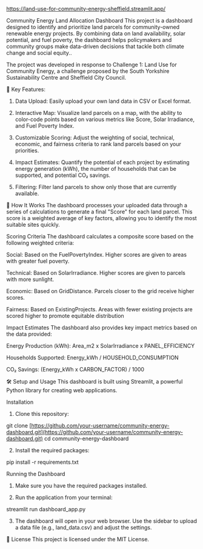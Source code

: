 https://land-use-for-community-energy-sheffield.streamlit.app/

Community Energy Land Allocation Dashboard
This project is a dashboard designed to identify and prioritize land parcels for community-owned renewable energy projects. By combining data on land availability, solar potential, and fuel poverty, the dashboard helps policymakers and community groups make data-driven decisions that tackle both climate change and social equity..

The project was developed in response to Challenge 1: Land Use for Community Energy, a challenge proposed by the South Yorkshire Sustainability Centre and Sheffield City Council.

🌟 Key Features:

1. Data Upload: Easily upload your own land data in CSV or Excel format.

2. Interactive Map: Visualize land parcels on a map, with the ability to color-code points based on various metrics like Score, Solar Irradiance, and Fuel Poverty Index.

3. Customizable Scoring: Adjust the weighting of social, technical, economic, and fairness criteria to rank land parcels based on your priorities.

4. Impact Estimates: Quantify the potential of each project by estimating energy generation (kWh), the number of households that can be supported, and potential CO₂ savings.

5. Filtering: Filter land parcels to show only those that are currently available.

🚀 How It Works
The dashboard processes your uploaded data through a series of calculations to generate a final "Score" for each land parcel. This score is a weighted average of key factors, allowing you to identify the most suitable sites quickly.

Scoring Criteria
The dashboard calculates a composite score based on the following weighted criteria:

Social: Based on the FuelPovertyIndex. Higher scores are given to areas with greater fuel poverty.

Technical: Based on SolarIrradiance. Higher scores are given to parcels with more sunlight.

Economic: Based on GridDistance. Parcels closer to the grid receive higher scores.

Fairness: Based on ExistingProjects. Areas with fewer existing projects are scored higher to promote equitable distribution

Impact Estimates
The dashboard also provides key impact metrics based on the data provided:

Energy Production (kWh): Area_m2 x SolarIrradiance x PANEL_EFFICIENCY

Households Supported: Energy_kWh / HOUSEHOLD_CONSUMPTION

CO₂ Savings: (Energy_kWh x CARBON_FACTOR) / 1000

🛠️ Setup and Usage
This dashboard is built using Streamlit, a powerful Python library for creating web applications.

Installation
1. Clone this repository:

git clone [https://github.com/your-username/community-energy-dashboard.git](https://github.com/your-username/community-energy-dashboard.git)
cd community-energy-dashboard

2. Install the required packages:

pip install -r requirements.txt

Running the Dashboard
1. Make sure you have the required packages installed.

2. Run the application from your terminal:

streamlit run dashboard_app.py

3. The dashboard will open in your web browser. Use the sidebar to upload a data file (e.g., land_data.csv) and adjust the settings.

📄 License
This project is licensed under the MIT License.


